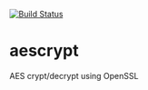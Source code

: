 [![Build Status](https://travis-ci.org/niXman/aescrypt.svg?branch=master)](https://travis-ci.org/niXman/aescrypt)

aescrypt
========

AES crypt/decrypt using OpenSSL
